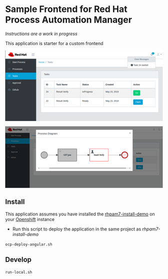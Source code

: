 # Sample Frontend for Red Hat Process Automation Manager

*Instructions are a work in progress*

This application is starter for a custom frontend

![screenshot](./screenshot1.png)

![screenshot](./screenshot2.png)

## Install

This application assumes you have installed the [rhpam7-install-demo](https://github.com/jbossdemocentral/rhpam7-install-demo) on your [Openshift](https://www.openshift.com/) instance

* Run this script to deploy the application in the same project as *rhpam7-install-demo*

`ocp-deploy-angular.sh`

## Develop

`run-local.sh`